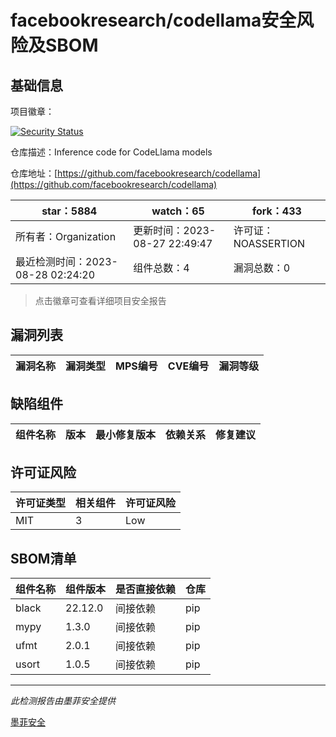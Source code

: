 # facebookresearch/codellama安全风险及SBOM

## 基础信息

项目徽章：

[![Security Status](https://www.murphysec.com/platform3/v31/badge/1695864791909621760.svg)](https://www.murphysec.com/console/report/1695500316631195648/1695864791909621760)

仓库描述：Inference code for CodeLlama models

仓库地址：[https://github.com/facebookresearch/codellama](https://github.com/facebookresearch/codellama)

| star：5884 | watch：65 | fork：433 |
| ----------- | -------------- | ------------ |
| 所有者：Organization | 更新时间：2023-08-27 22:49:47 | 许可证：NOASSERTION |
| 最近检测时间：2023-08-28 02:24:20 | 组件总数：4 | 漏洞总数：0 |

> 点击徽章可查看详细项目安全报告



## 漏洞列表

| 漏洞名称 | 漏洞类型 | MPS编号 | CVE编号 | 漏洞等级 |
| ------- | ------ | ------- | ------ | ----- |





## 缺陷组件

| 组件名称 | 版本 | 最小修复版本 | 依赖关系 | 修复建议 |
| -------- | ---- | ------------ | -------- | -------- |





## 许可证风险

| 许可证类型 | 相关组件 | 许可证风险 |
| ---------- | -------- | ---------- |
|MIT|3|Low|




## SBOM清单

| 组件名称 | 组件版本 | 是否直接依赖 | 仓库 |
| -------- | -------- | ------------ | ---- |
|black|22.12.0|间接依赖|pip|
|mypy|1.3.0|间接依赖|pip|
|ufmt|2.0.1|间接依赖|pip|
|usort|1.0.5|间接依赖|pip|


------

*此检测报告由墨菲安全提供*

[墨菲安全](www.murphysec.com)